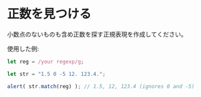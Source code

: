 # 正数を見つける

小数点のないものも含め正数を探す正規表現を作成してください。

使用した例:
```js
let reg = /your regexp/g;

let str = "1.5 0 -5 12. 123.4.";

alert( str.match(reg) ); // 1.5, 12, 123.4 (ignores 0 and -5)
```
